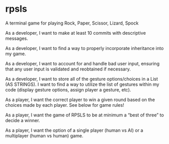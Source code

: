 # rpsls
A terminal game for playing Rock, Paper, Scissor,  Lizard, Spock


As a developer, I want to make at least 10 commits with descriptive messages.

As a developer, I want to find a way to properly incorporate inheritance into my game.

As a developer, I want to account for and handle bad user input, ensuring that any user input is validated and reobtained if necessary.

As a developer, I want to store all of the gesture options/choices in a List (AS STRINGS). I want to find a way to utilize the list of gestures within my code (display gesture options, assign player a gesture, etc).

As a player, I want the correct player to win a given round based on the choices made by each player.  See below for game rules!

As a player, I want the game of RPSLS to be at minimum a “best of three” to decide a winner. 

As a player, I want the option of a single player (human vs AI) or a multiplayer (human vs human) game.

